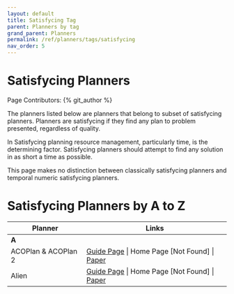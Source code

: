 ```yaml
---
layout: default
title: Satisfycing Tag
parent: Planners by tag
grand_parent: Planners
permalink: /ref/planners/tags/satisfycing
nav_order: 5
---
```

# Satisfycing Planners

Page Contributors: {% git_author %}

The planners listed below are planners that belong to subset of satisfycing planners. Planners are satisfycing if they find any plan to problem presented, regardless of quality.

In Satisfycing planning resource management, particularly time, is the determining factor. Satisfycing planners should attempt to find any solution in as short a time as possible.

This page makes no distinction between classically satisfycing planners and temporal numeric satisfycing planners.

# Satisfycing Planners by A to Z

| Planner | Links |
|---------|-------|
| **A**   |       |      
| ACOPlan & ACOPlan 2 | [Guide Page](/ref/planners/acoplan) \| Home Page [Not Found] \| [Paper](https://www.aaai.org/ocs/index.php/FLAIRS/2009/paper/download/116/276) |
| Alien | [Guide Page](/ref/planners/alien) \| Home Page [Not Found] \| [Paper](https://ipc2018-classical.bitbucket.io/planner-abstracts/team33.pdf) |